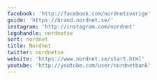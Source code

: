 ```yaml
---
facebook: 'http://facebook.com/nordnetsverige'
guide: 'https://brand.nordnet.se/'
instagram: 'http://instagram.com/nordnet'
logohandle: nordnetse
sort: nordnet
title: Nordnet
twitter: nordnetse
website: 'https://www.nordnet.se/start.html'
youtube: 'http://youtube.com/user/nordnetbank'
---
```

